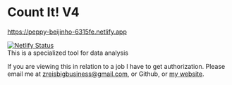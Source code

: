 # Count It! V4
https://peppy-beijinho-6315fe.netlify.app <br/>

[![Netlify Status](https://api.netlify.com/api/v1/badges/1919be18-070d-4bfa-87f4-3ea0fb41bc98/deploy-status)](https://app.netlify.com/sites/peppy-beijinho-6315fe/deploys) <br/>
This is a specialized tool for data analysis <br/>

If you are viewing this in relation to a job I have to get authorization.
Please email me at zreisbigbusiness@gmail.com, or Github, or [my website](https://reisbig.io).
